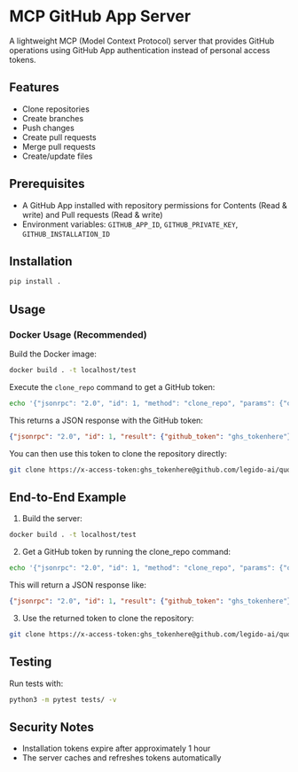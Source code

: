 # MCP GitHub App Server

A lightweight MCP (Model Context Protocol) server that provides GitHub operations using GitHub App authentication instead of personal access tokens.

## Features

- Clone repositories 
- Create branches
- Push changes
- Create pull requests
- Merge pull requests
- Create/update files

## Prerequisites

- A GitHub App installed with repository permissions for Contents (Read & write) and Pull requests (Read & write)
- Environment variables: `GITHUB_APP_ID`, `GITHUB_PRIVATE_KEY`, `GITHUB_INSTALLATION_ID`

## Installation

```bash
pip install .
```

## Usage

### Docker Usage (Recommended)

Build the Docker image:
```bash
docker build . -t localhost/test
```

Execute the `clone_repo` command to get a GitHub token:
```bash
echo '{"jsonrpc": "2.0", "id": 1, "method": "clone_repo", "params": {"owner": "legido-ai", "repo": "quote-agent"}}' | docker run -i --rm -e GITHUB_APP_ID="$GITHUB_APP_ID" -e GITHUB_PRIVATE_KEY="$GITHUB_PRIVATE_KEY" -e GITHUB_INSTALLATION_ID="$GITHUB_INSTALLATION_ID" localhost/test
```

This returns a JSON response with the GitHub token:
```json
{"jsonrpc": "2.0", "id": 1, "result": {"github_token": "ghs_tokenhere"}}
```

You can then use this token to clone the repository directly:
```bash
git clone https://x-access-token:ghs_tokenhere@github.com/legido-ai/quote-agent.git
```

## End-to-End Example

1. Build the server:
```bash
docker build . -t localhost/test
```

2. Get a GitHub token by running the clone_repo command:
```bash
echo '{"jsonrpc": "2.0", "id": 1, "method": "clone_repo", "params": {"owner": "legido-ai", "repo": "quote-agent"}}' | docker run -i --rm -e GITHUB_APP_ID="$GITHUB_APP_ID" -e GITHUB_PRIVATE_KEY="$GITHUB_PRIVATE_KEY" -e GITHUB_INSTALLATION_ID="$GITHUB_INSTALLATION_ID" localhost/test
```

This will return a JSON response like:
```json
{"jsonrpc": "2.0", "id": 1, "result": {"github_token": "ghs_tokenhere"}}
```

3. Use the returned token to clone the repository:
```bash
git clone https://x-access-token:ghs_tokenhere@github.com/legido-ai/quote-agent.git
```

## Testing

Run tests with:
```bash
python3 -m pytest tests/ -v
```

## Security Notes

- Installation tokens expire after approximately 1 hour
- The server caches and refreshes tokens automatically
